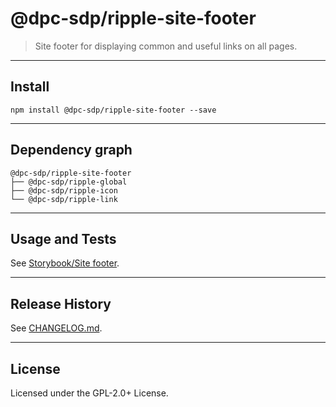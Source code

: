 @dpc-sdp/ripple-site-footer
============

> Site footer for displaying common and useful links on all pages.


--------------------------------------------------------------------------------


## Install


```shell
npm install @dpc-sdp/ripple-site-footer --save
```


--------------------------------------------------------------------------------


## Dependency graph

```shell
@dpc-sdp/ripple-site-footer
├── @dpc-sdp/ripple-global
├── @dpc-sdp/ripple-icon
└── @dpc-sdp/ripple-link
```


--------------------------------------------------------------------------------


## Usage and Tests

See [Storybook/Site footer](http://ripple-vic-gov-au-master.lagoon.vicsdp.amazee.io/?selectedKind=Organisms/SiteFooter&selectedStory=Site%20footer).


--------------------------------------------------------------------------------


## Release History

See [CHANGELOG.md](./CHANGELOG.md).


--------------------------------------------------------------------------------


## License

Licensed under the GPL-2.0+ License.


